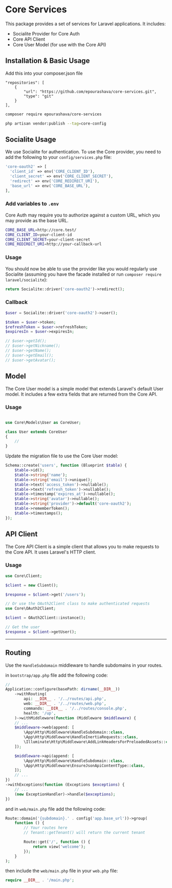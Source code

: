 # Core Services

This package provides a set of services for Laravel applications. It includes:

-   Socialite Provider for Core Auth
-   Core API Client
-   Core User Model (for use with the Core API)

## Installation & Basic Usage

Add this into your composer.json file

```
"repositories": [
    {
        "url": "https://github.com/epourashava/core-services.git",
        "type": "git"
    }
],
```

```bash
composer require epourashava/core-services

php artisan vendor:publish --tag=core-config
```

## Socialite Usage

We use Socialite for authentication. To use the Core provider, you need to add the following to your `config/services.php` file:

```php
'core-oauth2' => [
  'client_id' => env('CORE_CLIENT_ID'),
  'client_secret' => env('CORE_CLIENT_SECRET'),
  'redirect' => env('CORE_REDIRECT_URI'),
  'base_url' => env('CORE_BASE_URL'),
],
```

### Add variables to `.env`

Core Auth may require you to authorize against a custom URL, which you may provide as the base URL.

```bash
CORE_BASE_URL=http://core.test/
CORE_CLIENT_ID=your-client-id
CORE_CLIENT_SECRET=your-client-secret
CORE_REDIRECT_URI=http://your-callback-url
```

### Usage

You should now be able to use the provider like you would regularly use Socialite (assuming you have the facade installed or run `composer require laravel/socialite`):

```php
return Socialite::driver('core-oauth2')->redirect();
```

### Callback

```php
$user = Socialite::driver('core-oauth2')->user();

$token = $user->token;
$refreshToken = $user->refreshToken;
$expiresIn = $user->expiresIn;

// $user->getId();
// $user->getNickname();
// $user->getName();
// $user->getEmail();
// $user->getAvatar();
```

## Model

The Core User model is a simple model that extends Laravel's default User model. It includes a few extra fields that are returned from the Core API.

### Usage

```php

use Core\Models\User as CoreUser;

class User extends CoreUser
{
    //
}
```

Update the migration file to use the Core User model:

```php
Schema::create('users', function (Blueprint $table) {
    $table->id();
    $table->string('name');
    $table->string('email')->unique();
    $table->text('access_token')->nullable();
    $table->text('refresh_token')->nullable();
    $table->timestamp('expires_at')->nullable();
    $table->string('avatar')->nullable();
    $table->string('provider')->default('core-oauth2');
    $table->rememberToken();
    $table->timestamps();
});
```

## API Client

The Core API Client is a simple client that allows you to make requests to the Core API. It uses Laravel's HTTP client.

### Usage

```php
use Core\Client;

$client = new Client();

$response = $client->get('/users');

// Or use the OAuth2Client class to make authenticated requests
use Core\OAuth2Client;

$client = OAuth2Client::instance();

// Get the user
$response = $client->getUser();
```

---

## Routing

Use the `HandleSubdomain` middleware to handle subdomains in your routes.

in `bootstrap/app.php` file add the following code:

```php
//
Application::configure(basePath: dirname(__DIR__))
    ->withRouting(
        api: __DIR__ . '/../routes/api.php',
        web: __DIR__ . '/../routes/web.php',
        commands: __DIR__ . '/../routes/console.php',
        health: '/up',
    )->withMiddleware(function (Middleware $middleware) {
    // ...
    $middleware->web(append: [
        \App\Http\Middleware\HandleSubdomain::class,
        \App\Http\Middleware\HandleInertiaRequests::class,
        \Illuminate\Http\Middleware\AddLinkHeadersForPreloadedAssets::class,
    ]);

    $middleware->api(append: [
        \App\Http\Middleware\HandleSubdomain::class,
        \App\Http\Middleware\EnsureJsonApiContentType::class,
    ]);
    // ...
})
->withExceptions(function (Exceptions $exceptions) {
    // ...
    (new ExceptionHandler)->handle($exceptions);
})
```

and in `web/main.php` file add the following code:

```php
Route::domain('{subdomain}.' . config('app.base_url'))->group(
    function () {
        // Your routes here
        // Tenant::getTenant() will return the current tenant

        Route::get('/', function () {
            return view('welcome');
        });
    }
);
```

then include the `web/main.php` file in your `web.php` file:

```php
require __DIR__ . '/main.php';
```
